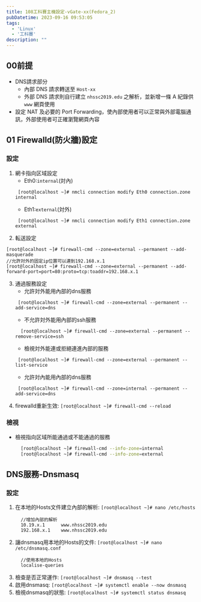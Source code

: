 ```yaml
---
title: 108工科賽主機設定-vGate-xx(Fedora_2)
pubDatetime: 2023-09-16 09:53:05
tags:
  - 'Linux'
  - '工科賽'
description: ""
---
```


## 00前提
- DNS請求部分
  * 內部 DNS 請求轉送至 `Host-xx`
  * 外部 DNS 請求則自行建立 `nhssc2019.edu` 之解析，並新增一條 A 紀錄供 `www` 網頁使用
- 設定 NAT 及必要的 Port Forwarding，使內部使用者可以正常與外部電腦通訊，外部使用者可正確瀏覽網頁內容

<!--more-->

## 01 Firewalld(防火牆)設定
### 設定
1. 網卡指向区域設定
   * Eth0:`internal`(対內)
    ```
     [root@localhost ~]# nmcli connection modify Eth0 connection.zone internal
    ```
   * Eth1:`external`(対外)
    ```
     [root@localhost ~]# nmcli connection modify Eth1 connection.zone external
    ```
2. 転送設定
```
[root@localhost ~]# firewall-cmd --zone=external --permanent --add-masquerade
//允許対外的固定ip位置可以連到192.168.x.1
[root@localhost ~]# firewall-cmd --zone=external --permanent --add-forward-port=port=80:proto=tcp:toaddr=192.168.x.1
```
3. 通過服務設定
   * 允許対外能用內部的dns服務
    ```
     [root@localhost ~]# firewall-cmd --zone=external --permanent --add-service=dns
    ```
   * 不允許対外能用內部的ssh服務
    ```
      [root@localhost ~]# firewall-cmd --zone=external --permanent --remove-service=ssh
    ```
   * 檢視対外能連或拒絕連進內部的服務
    ```
     [root@localhost ~]# firewall-cmd --zone=external --permanent --list-service
    ```
   * 允許対內能用內部的dns服務
    ```
     [root@localhost ~]# firewall-cmd --zone=internal --permanent --add-service=dns
    ```
4. firewalld重新生效: `[root@localhost ~]# firewall-cmd --reload`

### 檢視
- 檢視指向区域所能通過或不能通過的服務
  ```bash
    [root@localhost ~]# firewall-cmd --info-zone=internal
    [root@localhost ~]# firewall-cmd --info-zone=external
  ```

## DNS服務-Dnsmasq
### 設定
1. 在本地的Hosts文件建立內部的解析: `[root@localhost ~]# nano /etc/hosts`
   ```bash=
     //增加內部的解析
     10.19.x.1      www.nhssc2019.edu
     192.168.x.1    www.nhssc2019.edu
   ```
2. 讓dnsmasq用本地的Hosts的文件: `[root@localhost ~]# nano /etc/dnsmasq.conf`
   ```shell=
     //使用本地的Hosts
     localise-queries
   ```
3. 檢查是否正常運作: `[root@localhost ~]# dnsmasq --test`
4. 啟用dnsmasq: `[root@localhost ~]# systemctl enable --now dnsmasq`
5. 檢視dnsmasq的狀態: `[root@localhost ~]# systemctl status dnsmasq`
